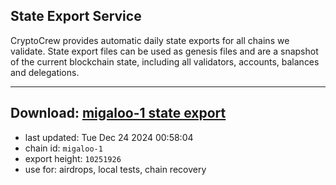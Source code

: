 ## State Export Service
CryptoCrew provides automatic daily state exports for all chains we validate. State export files can be used as genesis files and are a snapshot of the current blockchain state, including all validators, accounts, balances and delegations.

---
**Download: [migaloo-1 state export](https://dl-eu2.ccvalidators.com/SERVICE/migaloo/migaloo-1_export_10251926.json)**
---

- last updated: Tue Dec 24 2024 00:58:04
- chain id: `migaloo-1`
- export height: `10251926`
- use for: airdrops, local tests, chain recovery
